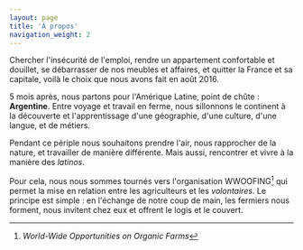 ```yaml
---
layout: page
title: 'À propos'
navigation_weight: 2
---
```


Chercher l'insécurité de l'emploi, rendre un appartement confortable et douillet, se débarrasser de nos meubles et affaires, et quitter la France et sa capitale, voilà le choix que nous avons fait en août 2016.

5 mois après, nous partons pour l'Amérique Latine, point de chûte : **Argentine**.
Entre voyage et travail en ferme, nous sillonnons le continent à la découverte et l'apprentissage d'une géographie, d'une culture, d'une langue, et de métiers.

Pendant ce périple nous souhaitons prendre l'air, nous rapprocher de la nature, et travailler de manière différente.
Mais aussi, rencontrer et vivre à la manière des *latinos*. 

Pour cela, nous nous sommes tournés vers l'organisation WWOOFING[^WWOOFING] qui permet la mise en relation entre les agriculteurs et les *volontaires*. Le principe est simple : en l'échange de notre coup de main, les fermiers nous forment, nous invitent chez eux et offrent le logis et le couvert.

[^WWOOFING]: *World-Wide Opportunities on Organic Farms*
